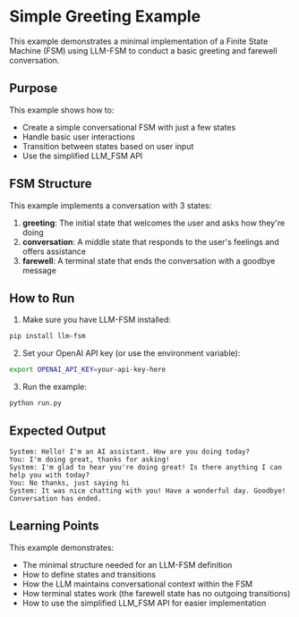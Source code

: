 # Simple Greeting Example

This example demonstrates a minimal implementation of a Finite State Machine (FSM) using LLM-FSM to conduct a basic greeting and farewell conversation.

## Purpose

This example shows how to:
- Create a simple conversational FSM with just a few states
- Handle basic user interactions
- Transition between states based on user input
- Use the simplified LLM_FSM API

## FSM Structure

This example implements a conversation with 3 states:
1. **greeting**: The initial state that welcomes the user and asks how they're doing
2. **conversation**: A middle state that responds to the user's feelings and offers assistance
3. **farewell**: A terminal state that ends the conversation with a goodbye message

## How to Run

1. Make sure you have LLM-FSM installed:
```bash
pip install llm-fsm
```

2. Set your OpenAI API key (or use the environment variable):
```bash
export OPENAI_API_KEY=your-api-key-here
```

3. Run the example:
```bash
python run.py
```

## Expected Output

```
System: Hello! I'm an AI assistant. How are you doing today?
You: I'm doing great, thanks for asking!
System: I'm glad to hear you're doing great! Is there anything I can help you with today?
You: No thanks, just saying hi
System: It was nice chatting with you! Have a wonderful day. Goodbye!
Conversation has ended.
```

## Learning Points

This example demonstrates:
- The minimal structure needed for an LLM-FSM definition
- How to define states and transitions
- How the LLM maintains conversational context within the FSM
- How terminal states work (the farewell state has no outgoing transitions)
- How to use the simplified LLM_FSM API for easier implementation